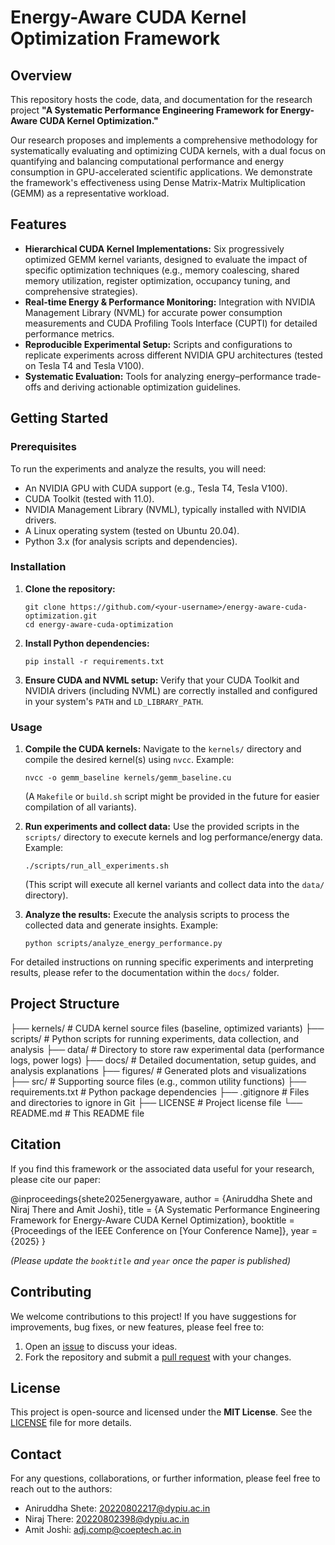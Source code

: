 # Energy-Aware CUDA Kernel Optimization Framework

## Overview

This repository hosts the code, data, and documentation for the research project **"A Systematic Performance Engineering Framework for Energy-Aware CUDA Kernel Optimization."**

Our research proposes and implements a comprehensive methodology for systematically evaluating and optimizing CUDA kernels, with a dual focus on quantifying and balancing computational performance and energy consumption in GPU-accelerated scientific applications. We demonstrate the framework's effectiveness using Dense Matrix-Matrix Multiplication (GEMM) as a representative workload.

## Features

-   **Hierarchical CUDA Kernel Implementations:** Six progressively optimized GEMM kernel variants, designed to evaluate the impact of specific optimization techniques (e.g., memory coalescing, shared memory utilization, register optimization, occupancy tuning, and comprehensive strategies).
-   **Real-time Energy & Performance Monitoring:** Integration with NVIDIA Management Library (NVML) for accurate power consumption measurements and CUDA Profiling Tools Interface (CUPTI) for detailed performance metrics.
-   **Reproducible Experimental Setup:** Scripts and configurations to replicate experiments across different NVIDIA GPU architectures (tested on Tesla T4 and Tesla V100).
-   **Systematic Evaluation:** Tools for analyzing energy–performance trade-offs and deriving actionable optimization guidelines.

## Getting Started

### Prerequisites

To run the experiments and analyze the results, you will need:

-   An NVIDIA GPU with CUDA support (e.g., Tesla T4, Tesla V100).
-   CUDA Toolkit (tested with 11.0).
-   NVIDIA Management Library (NVML), typically installed with NVIDIA drivers.
-   A Linux operating system (tested on Ubuntu 20.04).
-   Python 3.x (for analysis scripts and dependencies).

### Installation

1.  **Clone the repository:**
    ```
    git clone https://github.com/<your-username>/energy-aware-cuda-optimization.git
    cd energy-aware-cuda-optimization
    ```
2.  **Install Python dependencies:**
    ```
    pip install -r requirements.txt
    ```
3.  **Ensure CUDA and NVML setup:** Verify that your CUDA Toolkit and NVIDIA drivers (including NVML) are correctly installed and configured in your system's `PATH` and `LD_LIBRARY_PATH`.

### Usage

1.  **Compile the CUDA kernels:**
    Navigate to the `kernels/` directory and compile the desired kernel(s) using `nvcc`.
    Example:
    ```
    nvcc -o gemm_baseline kernels/gemm_baseline.cu
    ```
    (A `Makefile` or `build.sh` script might be provided in the future for easier compilation of all variants).

2.  **Run experiments and collect data:**
    Use the provided scripts in the `scripts/` directory to execute kernels and log performance/energy data.
    Example:
    ```
    ./scripts/run_all_experiments.sh
    ```
    (This script will execute all kernel variants and collect data into the `data/` directory).

3.  **Analyze the results:**
    Execute the analysis scripts to process the collected data and generate insights.
    Example:
    ```
    python scripts/analyze_energy_performance.py
    ```

For detailed instructions on running specific experiments and interpreting results, please refer to the documentation within the `docs/` folder.

## Project Structure

├── kernels/ # CUDA kernel source files (baseline, optimized variants)
├── scripts/ # Python scripts for running experiments, data collection, and analysis
├── data/ # Directory to store raw experimental data (performance logs, power logs)
├── docs/ # Detailed documentation, setup guides, and analysis explanations
├── figures/ # Generated plots and visualizations
├── src/ # Supporting source files (e.g., common utility functions)
├── requirements.txt # Python package dependencies
├── .gitignore # Files and directories to ignore in Git
├── LICENSE # Project license file
└── README.md # This README file


## Citation

If you find this framework or the associated data useful for your research, please cite our paper:

@inproceedings{shete2025energyaware,
author = {Aniruddha Shete and Niraj There and Amit Joshi},
title = {A Systematic Performance Engineering Framework for Energy-Aware CUDA Kernel Optimization},
booktitle = {Proceedings of the IEEE Conference on [Your Conference Name]},
year = {2025}
}

*(Please update the `booktitle` and `year` once the paper is published)*

## Contributing

We welcome contributions to this project! If you have suggestions for improvements, bug fixes, or new features, please feel free to:

1.  Open an [issue](https://github.com/<your-username>/energy-aware-cuda-optimization/issues) to discuss your ideas.
2.  Fork the repository and submit a [pull request](https://github.com/<your-username>/energy-aware-cuda-optimization/pulls) with your changes.

## License

This project is open-source and licensed under the **MIT License**. See the [LICENSE](LICENSE) file for more details.

## Contact

For any questions, collaborations, or further information, please feel free to reach out to the authors:

-   Aniruddha Shete: 20220802217@dypiu.ac.in
-   Niraj There: 20220802398@dypiu.ac.in
-   Amit Joshi: adj.comp@coeptech.ac.in

